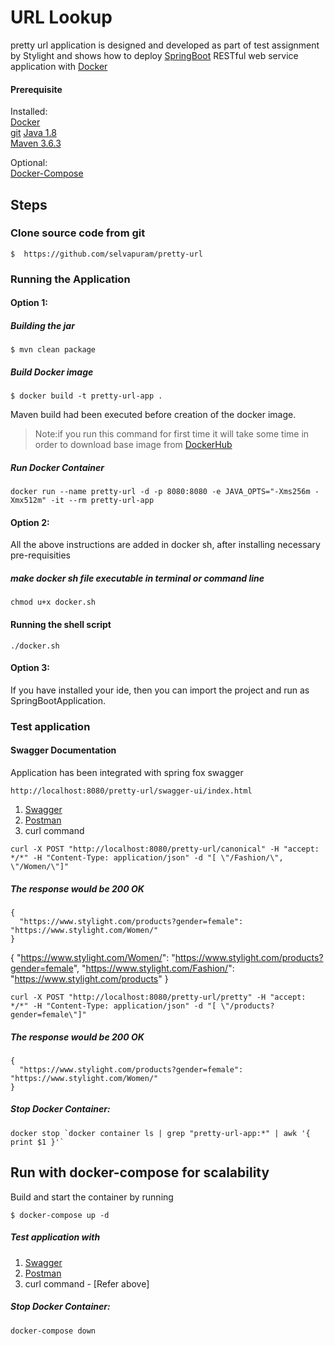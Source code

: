 # URL Lookup

pretty url application is designed and developed as part of test assignment by Stylight and shows how to
deploy [SpringBoot](http://projects.spring.io/spring-boot/) RESTful web service application
with [Docker](https://www.docker.com/)

#### Prerequisite

Installed:   
[Docker](https://www.docker.com/)   
[git](https://www.digitalocean.com/community/tutorials/how-to-contribute-to-open-source-getting-started-with-git)
[Java 1.8](https://www.oracle.com/technetwork/java/javase/overview/index.html)   
[Maven 3.6.3](https://maven.apache.org/install.html)

Optional:   
[Docker-Compose](https://docs.docker.com/compose/install/)

## Steps

### Clone source code from git

```
$  https://github.com/selvapuram/pretty-url
```

### Running the Application

#### Option 1:

##### Building the jar

```
$ mvn clean package
```

##### Build Docker image

```
$ docker build -t pretty-url-app .
```

Maven build had been executed before creation of the docker image.

> Note:if you run this command for first time it will take some time in order to download base image from [DockerHub](https://hub.docker.com/)

##### Run Docker Container

```
docker run --name pretty-url -d -p 8080:8080 -e JAVA_OPTS="-Xms256m -Xmx512m" -it --rm pretty-url-app
```

#### Option 2:

All the above instructions are added in docker sh, after installing necessary pre-requisities

##### make docker sh file executable in terminal or command line

```
chmod u+x docker.sh
```

#### Running the shell script

```
./docker.sh
```

#### Option 3:

If you have installed your ide, then you can import the project and run as SpringBootApplication.

### Test application

#### Swagger Documentation

Application has been integrated with spring fox swagger

```
http://localhost:8080/pretty-url/swagger-ui/index.html
```

1. [Swagger](http://localhost:8080/pretty-url/swagger-ui/index.html)
2. [Postman](https://www.postman.com/)
3. curl command

````
curl -X POST "http://localhost:8080/pretty-url/canonical" -H "accept: */*" -H "Content-Type: application/json" -d "[ \"/Fashion/\", \"/Women/\"]"
````

##### The response would be 200 OK

````
{
  "https://www.stylight.com/products?gender=female": "https://www.stylight.com/Women/"
}
````

{
"https://www.stylight.com/Women/": "https://www.stylight.com/products?gender=female",
"https://www.stylight.com/Fashion/": "https://www.stylight.com/products"
}

````
curl -X POST "http://localhost:8080/pretty-url/pretty" -H "accept: */*" -H "Content-Type: application/json" -d "[ \"/products?gender=female\"]"
````

##### The response would be 200 OK

````
{
  "https://www.stylight.com/products?gender=female": "https://www.stylight.com/Women/"
}
````

##### Stop Docker Container:

```
docker stop `docker container ls | grep "pretty-url-app:*" | awk '{ print $1 }'`
```

## Run with docker-compose for scalability

Build and start the container by running

```
$ docker-compose up -d 
```

##### Test application with

1. [Swagger](https://localhost:8080/pretty-url/swagger-ui/index.html)
2. [Postman](https://www.postman.com/)
3. curl command - [Refer above]

##### Stop Docker Container:

```
docker-compose down
```